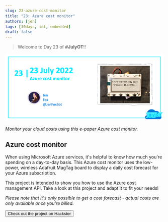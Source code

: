 ```yaml
---
slug: 23-azure-cost-monitor
title: "23: Azure cost monitor"
authors: [jen]
tags: [30days, iot, embedded]
draft: false
---
```


<head>
  <meta name="twitter:url" content="https://julyot.dev/blog/23-azure-cost-monitor" />
  <meta name="twitter:title" content="Azure cost monitor" />
  <meta name="twitter:description" content="Build a hardware Azure cost monitor" />
  <meta name="twitter:image" content="https://julyot.dev/img/png/JulyOT-banner-23-azure-cost-monitor.png" />
  <meta name="twitter:card" content="summary_large_image" />
  <meta name="twitter:creator" content="@jimbobbennett" />
  <meta name="twitter:site" content="@AzureAdvocates" /> 
  <link rel="canonical" href="https://julyot.dev/blog/23-azure-cost-monitor" />
</head>

> Welcome to Day 23 of **#JulyOT**!!

![Welcome banner](/img/png/JulyOT-banner-23-azure-cost-monitor.png)

_Monitor your cloud costs using this e-paper Azure cost monitor._

## Azure cost monitor

When using Microsoft Azure services, it's helpful to know how much you're spending on a day-to-day basis. This Azure cost monitor uses the low-power, wireless Adafruit MagTag board to display a daily cost forecast for your Azure subscription.

This project is intended to show you how to use the Azure cost management API. Take a look at this project and adapt it to fit your needs!

_Please note that it's only possible to get a cost forecast - actual costs are only available once you're billed._

<form action="https://www.hackster.io/jenfoxbot/azure-cost-monitor-31811a" target="_blank">
    <input type="submit" value="Check out the project on Hackster" class="clean-btn button button--primary margin-left--md"/>
</form>